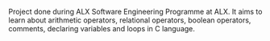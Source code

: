 Project done during ALX Software Engineering Programme at ALX. It aims to learn about arithmetic operators, relational operators, boolean operators, comments, declaring variables and loops in C language.
